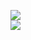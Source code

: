 [![](https://img.shields.io/badge/Made%20With-Github%20Spray-lightgrey.svg?style=for-the-badge&logo=github)](https://github.com/Annihil/github-spray#15690)  
[![](https://i.imgur.com/2DrTn0Z.gif)](https://github.com/Annihil/github-spray)